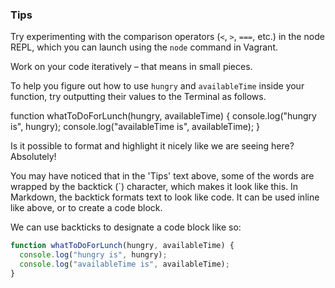 ### Tips

Try experimenting with the comparison operators (`<`, `>`, `===`, etc.) in the node REPL, which you can launch using the `node` command in Vagrant.

Work on your code iteratively – that means in small pieces. 

To help you figure out how to use `hungry` and `availableTime` inside your function, try outputting their values to the Terminal as follows.


function whatToDoForLunch(hungry, availableTime) {
  console.log("hungry is", hungry);
  console.log("availableTime is", availableTime);
}


Is it possible to format and highlight it nicely like we are seeing here? Absolutely!

You may have noticed that in the 'Tips' text above, some of the words are wrapped by the backtick (`) character, which makes it look like this. In Markdown, the backtick formats text to look like code. It can be used inline like above, or to create a code block.

We can use backticks to designate a code block like so:

```javascript
function whatToDoForLunch(hungry, availableTime) {
  console.log("hungry is", hungry);
  console.log("availableTime is", availableTime);
}
```
